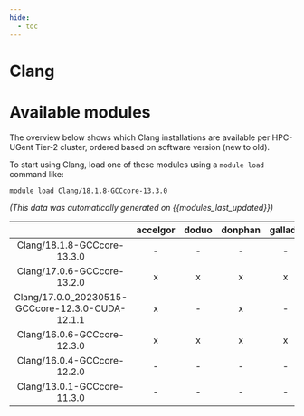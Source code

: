 ```yaml
---
hide:
  - toc
---
```


Clang
=====

# Available modules


The overview below shows which Clang installations are available per HPC-UGent Tier-2 cluster, ordered based on software version (new to old).

To start using Clang, load one of these modules using a `module load` command like:

```shell
module load Clang/18.1.8-GCCcore-13.3.0
```

*(This data was automatically generated on {{modules_last_updated}})*  

| |accelgor|doduo|donphan|gallade|joltik|litleo|shinx|
| :---: | :---: | :---: | :---: | :---: | :---: | :---: | :---: |
|Clang/18.1.8-GCCcore-13.3.0|-|-|-|-|-|x|x|
|Clang/17.0.6-GCCcore-13.2.0|x|x|x|x|x|x|x|
|Clang/17.0.0_20230515-GCCcore-12.3.0-CUDA-12.1.1|x|-|x|-|x|x|-|
|Clang/16.0.6-GCCcore-12.3.0|x|x|x|x|x|x|x|
|Clang/16.0.4-GCCcore-12.2.0|-|-|-|-|-|x|x|
|Clang/13.0.1-GCCcore-11.3.0|-|-|-|-|-|x|x|
